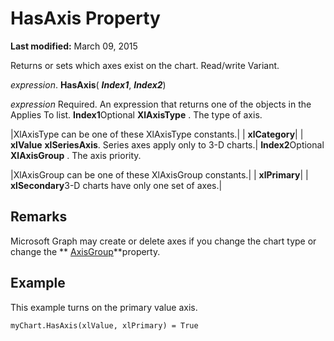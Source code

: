 
# HasAxis Property

 **Last modified:** March 09, 2015

Returns or sets which axes exist on the chart. Read/write Variant.

 _expression_. **HasAxis**( **_Index1_**,  **_Index2_**)

 _expression_ Required. An expression that returns one of the objects in the Applies To list.
 **Index1**Optional 
 **XlAxisType**
. The type of axis.


|XlAxisType can be one of these XlAxisType constants.|
| **xlCategory**|
| **xlValue** **xlSeriesAxis**. Series axes apply only to 3-D charts.|
 **Index2**Optional 
 **XlAxisGroup**
. The axis priority.


|XlAxisGroup can be one of these XlAxisGroup constants.|
| **xlPrimary**|
| **xlSecondary**3-D charts have only one set of axes.|

## Remarks

Microsoft Graph may create or delete axes if you change the chart type or change the  ** [AxisGroup](453bc2f6-ca27-1b7c-8dc4-8a902c9445be.md)**property.


## Example

This example turns on the primary value axis.


```
myChart.HasAxis(xlValue, xlPrimary) = True
```

